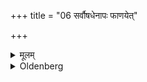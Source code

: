 +++
title = "06 सर्वौषधेनापः फाणयेत्"

+++

<details><summary>मूलम्</summary>

सर्वौषधेनापः फाणयेत् ६
</details>

<details><summary>Oldenberg</summary>

7. Let him boil water with all kinds of herbs,
</details>
